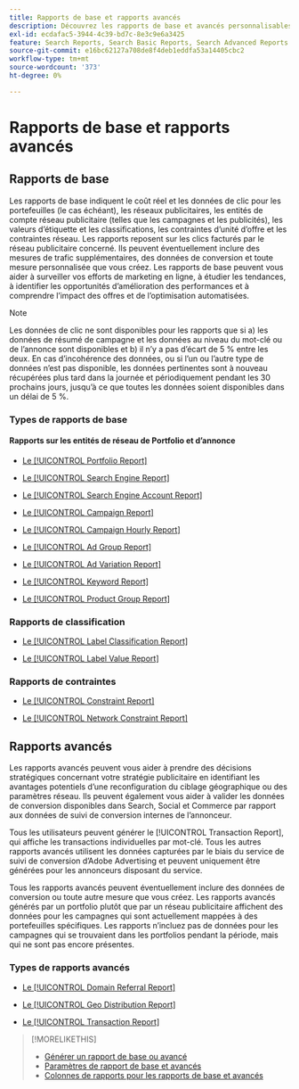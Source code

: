 ```yaml
---
title: Rapports de base et rapports avancés
description: Découvrez les rapports de base et avancés personnalisables.
exl-id: ecdafac5-3944-4c39-bd7c-8e3c9e6a3425
feature: Search Reports, Search Basic Reports, Search Advanced Reports
source-git-commit: e16bc62127a708de8f4deb1eddfa53a14405cbc2
workflow-type: tm+mt
source-wordcount: '373'
ht-degree: 0%

---
```


# Rapports de base et rapports avancés

## Rapports de base

Les rapports de base indiquent le coût réel et les données de clic pour les portefeuilles (le cas échéant), les réseaux publicitaires, les entités de compte réseau publicitaire (telles que les campagnes et les publicités), les valeurs d’étiquette et les classifications, les contraintes d’unité d’offre et les contraintes réseau. Les rapports reposent sur les clics facturés par le réseau publicitaire concerné. Ils peuvent éventuellement inclure des mesures de trafic supplémentaires, des données de conversion et toute mesure personnalisée que vous créez. Les rapports de base peuvent vous aider à surveiller vos efforts de marketing en ligne, à étudier les tendances, à identifier les opportunités d’amélioration des performances et à comprendre l’impact des offres et de l’optimisation automatisées.

>[!NOTE]
>
>Les données de clic ne sont disponibles pour les rapports que si a) les données de résumé de campagne et les données au niveau du mot-clé ou de l’annonce sont disponibles et b) il n’y a pas d’écart de 5 % entre les deux. En cas d’incohérence des données, ou si l’un ou l’autre type de données n’est pas disponible, les données pertinentes sont à nouveau récupérées plus tard dans la journée et périodiquement pendant les 30 prochains jours, jusqu’à ce que toutes les données soient disponibles dans un délai de 5 %.

### Types de rapports de base

#### Rapports sur les entités de réseau de Portfolio et d’annonce

* [Le [!UICONTROL Portfolio Report]](/help/search-social-commerce/reports/management/basic-advanced/portfolio-report.md)

* [Le [!UICONTROL Search Engine Report]](/help/search-social-commerce/reports/management/basic-advanced/search-engine-report.md)

* [Le [!UICONTROL Search Engine Account Report]](/help/search-social-commerce/reports/management/basic-advanced/search-engine-account-report.md)

* [Le [!UICONTROL Campaign Report]](/help/search-social-commerce/reports/management/basic-advanced/campaign-report.md)

* [Le [!UICONTROL Campaign Hourly Report]](/help/search-social-commerce/reports/management/basic-advanced/campaign-hourly-report.md)

* [Le [!UICONTROL Ad Group Report]](/help/search-social-commerce/reports/management/basic-advanced/ad-group-report.md)

* [Le [!UICONTROL Ad Variation Report]](/help/search-social-commerce/reports/management/basic-advanced/ad-variation-report.md)

* [Le [!UICONTROL Keyword Report]](/help/search-social-commerce/reports/management/basic-advanced/keyword-report.md)

* [Le [!UICONTROL Product Group Report]](/help/search-social-commerce/reports/management/basic-advanced/product-group-report.md)

### Rapports de classification

* [Le [!UICONTROL Label Classification Report]](/help/search-social-commerce/reports/management/basic-advanced/label-classification-report.md)

* [Le [!UICONTROL Label Value Report]](/help/search-social-commerce/reports/management/basic-advanced/label-value-report.md)

### Rapports de contraintes

* [Le [!UICONTROL Constraint Report]](/help/search-social-commerce/reports/management/basic-advanced/constraint-report.md)

* [Le [!UICONTROL Network Constraint Report]](/help/search-social-commerce/reports/management/basic-advanced/network-constraint-report.md)

## Rapports avancés

Les rapports avancés peuvent vous aider à prendre des décisions stratégiques concernant votre stratégie publicitaire en identifiant les avantages potentiels d’une reconfiguration du ciblage géographique ou des paramètres réseau. Ils peuvent également vous aider à valider les données de conversion disponibles dans Search, Social et Commerce par rapport aux données de suivi de conversion internes de l’annonceur.

Tous les utilisateurs peuvent générer le [!UICONTROL Transaction Report], qui affiche les transactions individuelles par mot-clé. Tous les autres rapports avancés utilisent les données capturées par le biais du service de suivi de conversion d’Adobe Advertising et peuvent uniquement être générées pour les annonceurs disposant du service.

Tous les rapports avancés peuvent éventuellement inclure des données de conversion ou toute autre mesure que vous créez. Les rapports avancés générés par un portfolio plutôt que par un réseau publicitaire affichent des données pour les campagnes qui sont actuellement mappées à des portefeuilles spécifiques. Les rapports
n’incluez pas de données pour les campagnes qui se trouvaient dans les portfolios pendant la période, mais qui ne sont pas encore présentes.

### Types de rapports avancés

* [Le [!UICONTROL Domain Referral Report]](/help/search-social-commerce/reports/management/basic-advanced/domain-referral-report.md)

* [Le [!UICONTROL Geo Distribution Report]](/help/search-social-commerce/reports/management/basic-advanced/geo-distribution-report.md)

* [Le [!UICONTROL Transaction Report]](/help/search-social-commerce/reports/management/basic-advanced/transaction-report.md)

>[!MORELIKETHIS]
>
>* [Générer un rapport de base ou avancé](/help/search-social-commerce/reports/management/basic-advanced/basic-advanced-report-generate.md)
>* [ Paramètres de rapport de base et avancés ](/help/search-social-commerce/reports/management/basic-advanced/basic-advanced-report-settings.md)
>* [ Colonnes de rapports pour les rapports de base et avancés](/help/search-social-commerce/reports/management/basic-advanced/basic-advanced-report-columns.md)
